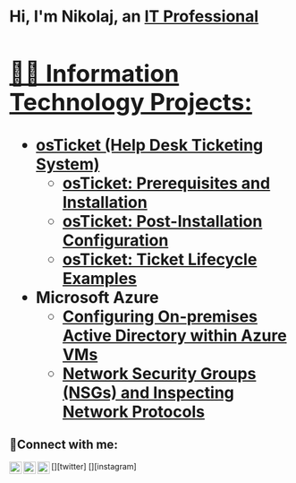 <h1>Hi, I'm Nikolaj, an <a href="https://linkedin.com/in/Nikolaj">IT Professional

<h2>👨‍💻 Information Technology Projects:</h2>

- <b>osTicket (Help Desk Ticketing System)</b>
  - [osTicket: Prerequisites and Installation](https://github.com/NikolajCS/osticket-prereqs)
  - [osTicket: Post-Installation Configuration](https://github.com/NikolajCS/post-install-config)
  - [osTicket: Ticket Lifecycle Examples](https://github.com/NikolajCS/ticket-lifecycle)
- <b>Microsoft Azure</b>
  - [Configuring On-premises Active Directory within Azure VMs](https://github.com/NikolajCS/configure-ad)
  - [Network Security Groups (NSGs) and Inspecting Network Protocols](https://github.com/NikolajCS/Network-Security-Groups)

<h2>🤳Connect with me:</h2>

[<img align="left" alt="Josh | Twitter" width="22px" src="https://cdn.jsdelivr.net/npm/simple-icons@v3/icons/twitter.svg" />][twitter]
[<img align="left" alt="Josh | LinkedIn" width="22px" src="https://cdn.jsdelivr.net/npm/simple-icons@v3/icons/linkedin.svg" />][linkedin]
[<img align="left" alt="Josh | Instagram" width="22px" src="https://cdn.jsdelivr.net/npm/simple-icons@v3/icons/instagram.svg" />][instagram]


[linkedin]: https://linkedin.com/in/
